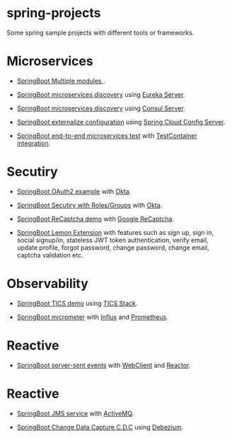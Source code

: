 # spring-projects

Some spring sample projects with different tools or frameworks.


# Microservices

- [SpringBoot Multiple modules ](./spring-multiple-modules/).

- [SpringBoot microservices discovery](./SpringBootMicroservicesDemo/) using [Eureka Server](https://github.com/spring-cloud/spring-cloud-netflix).

- [SpringBoot microservices discovery](./consul-microservice-discovery-sample/) using [Consul Server](http://consul.io).

- [SpringBoot externalize configuration](./externalize-config/) using [Spring Cloud Config Server](https://cloud.spring.io/spring-cloud-config/multi/multi__spring_cloud_config_server.html).

- [SpringBoot end-to-end microservices test](./testcontainer/) with  [TestContainer integration](http://testcontainers.org/).



# Secutiry

- [SpringBoot OAuth2 example](./oauth2login/) with [Okta](https://www.okta.com).

- [SpringBoot Secutiry with Roles/Groups](./okta-spring-security-roles-example/) with [Okta](https://www.okta.com).

- [SpringBoot ReCaptcha demo](./recaptcha-demo/) with [Google ReCaptcha](https://www.google.com/recaptcha/intro/v3.html).

- [SpringBoot Lemon Extension](./lemon-demo/) with features such as sign up, sign in, social signup/in, stateless JWT token authentication, verify email, update profile, forgot password, change password, change email, captcha validation etc.


# Observability

- [SpringBoot TICS demo](./spring-tick/) using [TICS Stack](http://influxdata.com/).

- [SpringBoot micrometer](./micrometer/) with [Influx](http://influxdata.com/) and [Prometheus](https://prometheus.io).


# Reactive

- [SpringBoot server-sent events](./webclient/) with [WebClient](https://docs.spring.io/spring/docs/current/spring-framework-reference/web-reactive.html#webflux-client) and [Reactor](https://projectreactor.io).


# Reactive

- [SpringBoot JMS service](./active-mq/active-mq-sender/) with [ActiveMQ](http://activemq.apache.org/).

- [SpringBoot Change Data Capture C.D.C](./debezium/) using [Debezium](https://debezium.io).



